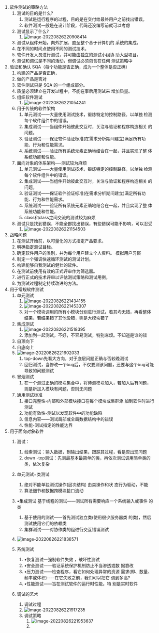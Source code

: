 1. 软件测试的策略方法
   1. 测试的目的是什么? 
      1. 测试是运行程序的过程，目的是在交付给最终用户之前找出错误。 
      1. 软件测试一般是在设计阶段，代码还没编写前就可以考虑
   2. 测试显示了什么?
      1. ![image-20220826220908414](res/09.测试策略/image-20220826220908414.png)
   3. 测试从组件开始，向外扩展，直至整个基于计算机的 系统的集成。 
   4. 在不同的时间点使用不同的测试技术。
   5.  软件开发人员进行测试，并可能由独立的测试小组协 助大型项目。 
   6. 测试和调试是不同的活动，但调试必须包含在任何 测试策略中
2. 验证和确认  SQA（每个功能是否正确，成为一个整体是否正确）
   1. 构建的产品是否正确，
   2. 做的产品是否对
   3. 软件测试只是 SQA 的一个组成部分。 
   4. 质量必须建立在开发过程中，不能在事后用测试来 增加质量。
   5. 组织软件测试
      1. ![image-20220826221054241](res/09.测试策略/image-20220826221054241.png)
   6. 用于传统的软件架构
      1. 单元测试——大量使用测试技术，锻炼特定的控制路径，以单独 检测每个软件组件中的错误。 
      2. 集成测试——当组件开始彼此交互时，关注与验证和程序构造相关 的问题。
      3.  验证测试——保证软件验证标准(在需求分析期间建立)满足所有功 能、行为和性能需求。 
      4. 系统测试——验证所有系统元素正确地结合在一起，并且实现了整 体系统功能和性能。
   7. 面向对象的体系架构—–测试较为麻烦
      1. 单元测试——大量使用测试技术，锻炼特定的控制路径，以单独 检测每个软件组件中的错误。 
      2. 集成测试——当组件开始彼此交互时，关注与验证和程序构造相关 的问题。
      3. 验证测试——保证软件验证标准(在需求分析期间建立)满足所有功 能、行为和性能需求。 
      4. 系统测试——验证所有系统元素正确地结合在一起，并且实现了整 体系统功能和性能。
      5. class和class之间交流的测试较为麻烦
   8. 测试只是找到错误，不能全部找出错误，有些错误可能不影响，可以忍受
      1. ![image-20220826221154503](res/09.测试策略/image-20220826221154503.png)
3. 战略问题
   1. 在测试开始前，以可量化的方式指定产品要求。
   2.  明确指定测试目标。
   3.  确定软件用户的类别，并为每个用户建立个人资料。 模拟用户习惯
   4. 制定一个强调快速循环测试的测试计划。
   5.  构建能够自我测试的健壮的软件。 
   6. 在测试前使用有效的正式评审作为筛选器。
   7.  进行正式的技术评审以评估测试策略和测试用例。 
   8. 为测试过程制定持续改进的方法。 
4. 用于常规软件测试
   1. 单元测试
      1. ![image-20220826221434155](res/09.测试策略/image-20220826221434155.png)
      2. ![image-20220826221453307](res/09.测试策略/image-20220826221453307-16615232939459.png)
      3. 对一个模块调用的所有小模块分别进行测试，若其均无错，再看整体结果，若结果错了其他没错，则是大模块错了
   2. 集成测试
      1. ![image-20220826221518395](res/09.测试策略/image-20220826221518395.png)
      1. 添加到一起测试，不好，不容易测试，特别麻烦。不知道是谁的错
   3. 自顶向下
   4. 自底向上
   5. ![image-20220826221602033](res/09.测试策略/image-20220826221602033-166152336255711.png)
      1. top-down先看大方向，对于底层问题正确与否较晚测试
      2. 回归测试，当修改一个bug后，不仅要测该问题，还要与这个bug可能导致的问题测试
   6. 冒烟测试
      1. 在一个测过正确的模块集合中，将待测模块加入，若加入后有问题，则是新加入模块有问题，否则无问题
   7. 通用测试标准
      1. 接口完整性-内部和外部模块接口在每个模块或集群添 加到软件时进行测试
      2.  功能有效性-测试以发现软件中的功能缺陷 
      3. 信息内容——测试局部或全局数据结构中的错误 
      4. 性能-测试指定的性能边界
5. 用于面向对象软件
   1. 测试：
      1. 线索测试：输入数据，到输出结果，跟踪其过程，看是否出现问题
      2. down -top测试：先测最基本最简单的类，再依次测试调用简单类的类，依次复杂

   2. 单元测试=类测试 
      1. 绝对不能单独测试操作(层次结构) 由类操作和状 态行为驱动，不能 
      2. 算法细节和数据跨模块接口流动 
   3. •集成测试 基于线程的测试——测试所有需要响应一个系统输入或事件 的类  
      1. 基于使用的测试——首先测试独立类(使用很少服务器类 的类)，然后测试使用它们的依赖类 
      2. 集群测试——对协作类的组进行交互错误测试
   4. ![image-20220826221838571](res/09.测试策略/image-20220826221838571.png)
   5. 系统测试
      1. •恢复测试—强制软件失效 ，破坏性测试
      2. •安全测试——验证系统保护机制防止不当渗透或数 据篡改 
      3. •压力测试——检查程序，看它如何处理异常的资源 需求(即、数量、频率或体积)----在它失败之前，我们可以把它 调到多高? 
      4. •性能测试——旨在测试软件的运行时性能，特 别是实时软件
   6. 调试的艺术
      1. 调试过程
      2. ![image-20220826221917235](res/09.测试策略/image-20220826221917235-166152355828613.png)
      3. 调试策略
         1. ![image-20220826221953637](res/09.测试策略/image-20220826221953637-166152359424815.png)
         2. 




